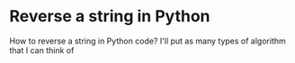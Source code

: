 Reverse a string in Python
=============================

How to reverse a string in Python code?
I'll put as many types of algorithm that I can think of